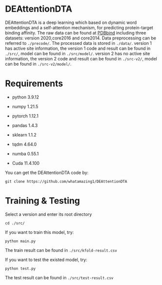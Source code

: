 # DEAttentionDTA
DEAttentionDTA is a deep learning which based on dynamic word embeddings and a self-attention mechanism, for predicting protein-target binding affinity.
The raw data can be found at [PDBbind](http://pdbbind.org.cn/) including three datasets: version 2020,core2016 and core2014.
Data preprocessing can be referred to `./precode/`. The processed data is stored in `./data/`.
version 1 has active site information, the version 1 code and result can be found in `./src/`, model can be found in `./src/model/`.
version 2 has no active site information, the version 2 code and result can be found in `./src-v2/`, model can be found in `./src-v2/model/`.
# Requirements
- python 3.9.12

- numpy 1.21.5

- pytorch 1.12.1

- pandas 1.4.3

- sklearn 1.1.2

- tqdm 4.64.0

- numba 0.55.1

- Cuda 11.4.100



You can get the DEAttentionDTA code by:
```
git clone https://github.com/whatamazing1/DEAttentionDTA
```
# Training & Testing
Select a version and enter its root directory
```
cd ./src/
```
If you want to train this model, try:
```
python main.py
```
The train result can be found in `./src/kfold-result.csv`

If you want to test the existed model, try:
```
python test.py
```
The test result can be found in `./src/test-result.csv`
